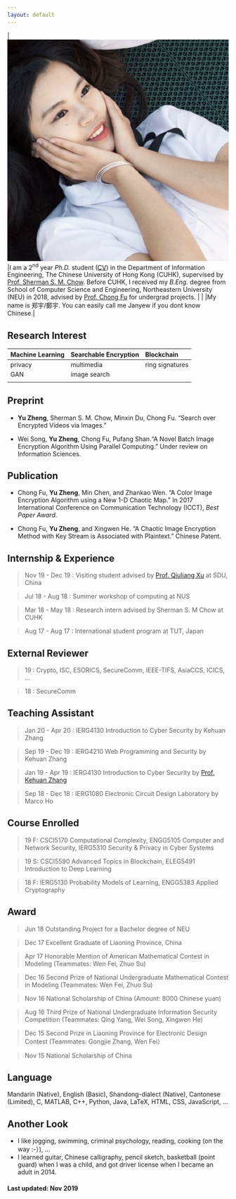 ```yaml
---
layout: default
---
```


| <img src="/assets/images/me.png" width="650"> |I am a 2<sup>nd</sup> year _Ph.D._ student ([CV](https://www.dropbox.com/s/6r26jvh28hkrmuy/resume.pdf?dl=0)) in the Department of Information Engineering, The Chinese University of Hong Kong (CUHK), supervised by [Prof. Sherman S. M. Chow](http://staff.ie.cuhk.edu.hk/~smchow/). Before CUHK, I received my _B.Eng._ degree from School of Computer Science and Engineering, Northeastern University (NEU) in 2018, advised by [Prof. Chong Fu](http://www.cse.neu.edu.cn/scse/a/tongxinyudianzigongchengxi_szdw/20171116/850.html) for undergrad projects. | 
|                 |My name is 郑宇/鄭宇. You can easily call me Janyew if you dont know Chinese.|

## Research Interest

| Machine Learning | Searchable Encryption  | Blockchain |
|:-------------|:------------------|:------|
|  privacy     | multimedia        | ring signatures|
|  GAN         | image search      |       |
|              |                   |       |

## Preprint

* **Yu Zheng**, Sherman S. M. Chow, Minxin Du, Chong Fu. “Search over Encrypted
Videos via Images.” 

*  Wei Song, **Yu Zheng**, Chong Fu, Pufang Shan.“A Novel Batch Image Encryption Algorithm Using Parallel Computing.” Under review on Information Sciences.

## Publication

*  Chong Fu, **Yu Zheng**, Min Chen, and Zhankao Wen. “A Color Image Encryption Algorithm using a New 1-D Chaotic Map.” In 2017 International Conference on Communication Technology (ICCT), _Best Paper Award_.

*  Chong Fu, **Yu Zheng**, and Xingwen He. “A Chaotic Image Encryption Method with Key Stream is Associated with Plaintext.” Chinese Patent.

## Internship & Experience
> Nov 19 - Dec 19 : Visiting student advised by [Prof. Qiuliang Xu](http://faculty.sdu.edu.cn/xuqiuliang/zh_CN/index/407159/list/index.htm) at SDU, China

> Jul 18 - Aug 18 : Summer workshop of computing at NUS

> Mar 18 - May 18 : Research intern advised by Sherman S. M Chow at CUHK

> Aug 17 - Aug 17 : International student program at TUT, Japan

## External Reviewer

>   19 : Crypto, ISC, ESORICS, SecureComm, IEEE-TIFS, AsiaCCS, ICICS, ...

>   18 : SecureComm

## Teaching Assistant
> Jan 20 - Apr 20 : IERG4130 Introduction to Cyber Security by Kehuan Zhang

> Sep 19 - Dec 19 : IERG4210 Web Programming and Security by Kehuan Zhang

> Jan 19 - Apr 19 : IERG4130 Introduction to Cyber Security by [Prof. Kehuan Zhang](http://personal.ie.cuhk.edu.hk/~khzhang/)

> Sep 18 - Dec 18 : IERG1080 Electronic Circuit Design Laboratory by Marco Ho

## Course Enrolled
>19 F: CSCI5170 Computational Complexity, ENGG5105 Computer and Network Security, IERG5310 Security & Privacy in Cyber Systems 

>19 S: CSCI5590 Advanced Topics in Blockchain, ELEG5491 Introduction to Deep Learning

>18 F: IERG5130 Probability Models of Learning, ENGG5383 Applied Cryptography

## Award

> Jun 18 Outstanding Project for a Bachelor degree of NEU 

> Dec 17 Excellent Graduate of Liaoning Province, China

> Apr 17 Honorable Mention of American Mathematical Contest in Modeling (Teammates: Wen Fei, Zhuo Su)

> Dec 16 Second Prize of National Undergraduate Mathematical Contest in Modeling (Teammates: Wen Fei, Zhuo Su)

> Nov 16 National Scholarship of China (Amount: 8000 Chinese yuan)

> Aug 16 Third Prize of National Undergraduate Information Security Competition (Teammates: Qing Yang, Wei Song, Xingwen He)

> Dec 15 Second Prize in Liaoning Province for Electronic Design Contest (Teammates: Gongjie Zhang, Wen Fei）

> Nov 15 National Scholarship of China

## Language

Mandarin (Native), English (Basic), 
Shandong-dialect (Native), Cantonese (Limited), C, MATLAB, C++, Python, Java, LaTeX, HTML, CSS, JavaScript, ...

## Another Look
-	I like jogging, swimming, criminal psychology, reading, cooking (on the way :-）), ...
-   I learned guitar, Chinese calligraphy, pencil sketch, basketball (point guard) when I was a child, and got driver license when I became an adult in 2014.

#### Last updated: Nov	 2019

